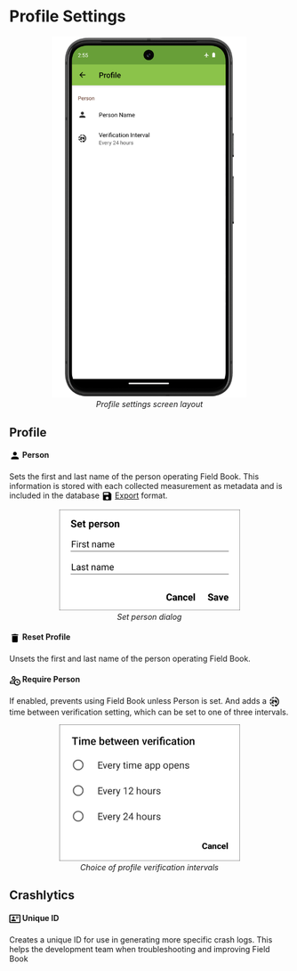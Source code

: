 Profile Settings
================

<figure align="center" class="image">
  <img src="/_static/images/settings/profile/settings_profile_framed.png" width="350px"> 
  <figcaption><i>Profile settings screen
layout</i></figcaption> 
</figure>

Profile
-------

#### <img ref="person" style="vertical-align: middle;" src="/_static/icons/settings/profile/account.png" width="20px"> Person

Sets the first and last name of the person operating Field Book. This
information is stored with each collected measurement as metadata and is
included in the database
<a href="export.md"><img style="vertical-align: middle;" src="/_static/icons/home/save.png" width="20px"></a> [Export](export.md) format.

<figure align="center" class="image">
  <img src="/_static/images/settings/profile/settings_profile_set_person.png" width="325px"> 
  <figcaption><i>Set person dialog</i></figcaption> 
</figure>

#### <img ref="reset" style="vertical-align: middle;" src="/_static/icons/settings/profile/delete.png" width="20px"> Reset Profile

Unsets the first and last name of the person operating Field Book.

#### <img ref="verify" style="vertical-align: middle;" src="/_static/icons/settings/profile/account-clock-outline.png" width="20px"> Require Person

If enabled, prevents using Field Book unless Person is set. And adds a <img ref="interval" style="vertical-align: middle;" src="/_static/icons/settings/profile/hours-24.png" width="20px">
time between verification setting, which can be set to one of three
intervals.

<figure align="center" class="image">
  <img src="/_static/images/settings/profile/settings_profile_verification_times.png" width="325px"> 
  <figcaption><i>Choice of profile verification
intervals</i></figcaption> 
</figure>

Crashlytics
-----------

#### <img ref="id" style="vertical-align: middle;" src="/_static/icons/settings/profile/card-account-details-outline.png" width="20px"> Unique ID

Creates a unique ID for use in generating more specific crash logs. This
helps the development team when troubleshooting and improving Field Book
